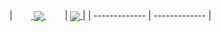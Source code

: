 |<a href="https://github.com/anuraghazra/github-readme-stats" style="padding: 30px">
  <img align="center" src="https://github-readme-stats.vercel.app/api?username=tea-13&theme=tokyonight&show_icons=true" />
</a>|
<a href="https://github.com/anuraghazra/convoychat">
  <img align="center" src="https://github-readme-stats.vercel.app/api/top-langs/?username=tea-13&hide=Processing&layout=compact" />
</a>|
| ------------- | ------------- |

<!--
**tea-13/tea-13** is a ✨ _special_ ✨ repository because its `README.md` (this file) appears on your GitHub profile.

Here are some ideas to get you started:

- 🔭 I’m currently working on ...
- 🌱 I’m currently learning ...
- 👯 I’m looking to collaborate on ...
- 🤔 I’m looking for help with ...
- 💬 Ask me about ...
- 📫 How to reach me: ...
- 😄 Pronouns: ...
- ⚡ Fun fact: ...
-->
